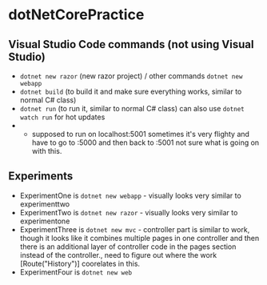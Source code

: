 # dotNetCorePractice

## Visual Studio Code commands (not using Visual Studio)

- `dotnet new razor` (new razor project) / other commands `dotnet new webapp`
- `dotnet build` (to build it and make sure everything works, similar to normal C# class)
- `dotnet run` (to run it, similar to normal C# class) can also use `dotnet watch run` for hot updates
- - supposed to run on localhost:5001 sometimes it's very flighty and have to go to :5000 and then back to :5001 not sure what is going on with this.

## Experiments

- ExperimentOne is `dotnet new webapp` - visually looks very similar to experimenttwo
- ExperimentTwo is `dotnet new razor` - visually looks very similar to experimentone
- ExperimentThree is `dotnet new mvc` - controller part is similar to work, though it looks like it combines multiple pages in one controller and then there is an additional layer of controller code in the pages section instead of the controller., need to figure out where the work [Route("History")] coorelates in this.
- ExperimentFour is `dotnet new web`
